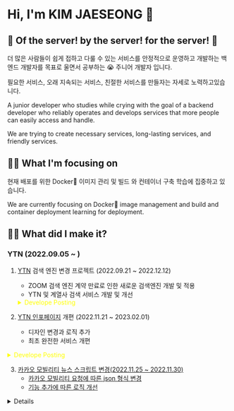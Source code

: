 
# Hi, I'm KIM JAESEONG 👋
## 🐋 Of the server! by the server! for the server! 🐋

더 많은 사람들이 쉽게 접하고 다룰 수  있는 서비스를 안정적으로 운영하고 개발하는 백엔드 개발자를 목표로 울면서 공부하는 😭 주니어 개발자 입니다.

필요한 서비스, 오래 지속되는 서비스, 친절한 서비스를 만들자는 자세로 노력하고있습니다.


A junior developer who studies while crying with the goal of a backend developer who reliably operates and develops services that more people can easily access and handle.

We are trying to create necessary services, long-lasting services, and friendly services.

## 👨‍💻 What I'm focusing on 
현재 배포를 위한 Docker🐋 이미지 관리 및 빌드 와 컨테이너 구축 학습에 집중하고 있습니다.

We are currently focusing on Docker🐋 image management and build and container deployment learning for deployment.



## 🕵️‍♀️ What did I make it?
### YTN (2022.09.05 ~ )

1. [YTN](https://www.ytn.co.kr/) 검색 엔진 변경 프로젝트 (2022.09.21 ~ 2022.12.12)
   - ZOOM 검색 엔진 계약 만료로 인한 새로운 검색엔진 개발 및 적용
   - YTN 및 계열사 검색 서비스 개발 및 개선

    <details>
        <summary style="color:yellow;">Develope Posting</summary>
        <div markdown="1">
            - <a href="https://languagefight.tistory.com/196" style="text-decoration:underline;">스핑크스 특징 및 문제점<br>
            - <a href="https://github.com/KIM-JS-95/TIL/blob/master/%EC%BD%94%EB%93%9C%EB%A6%AC%EB%B7%B0/PHP%EC%BD%94%EB%93%9C%EA%B0%9C%EC%84%A0.markdown" style="text-decoration:underline;">쿼리 로직 개선과 PHP 로직 개선<br>
            - <a href="">후기<br>
    </div>
    </details>

2. [YTN 인포페이지](https://infor.ytn.co.kr/) 개편 (2022.11.21 ~ 2023.02.01)
   - 디자인 변경과 로직 추가
   - 최초 완전한 서비스 개편
<details>
  <summary style="color:yellow;">Develope Posting</summary>
  <div markdown="1">
      - <a href="">후기<br>
  </div>
</details>
         
         
3. 카카오 모빌리티 뉴스 스크립트 변경(2022.11.25 ~ 2022.11.30)
   - 카카오 모빌리티 요청에 따른 json 형식 변경
   - 기능 추가에 따른 로직 개선
<details>
  <summary style="color:yellow;">Develope Posting</summary>
  <div markdown="1">
      - <a src="https://github.com/KIM-JS-95/TIL/blob/master/%EC%BD%94%EB%93%9C%EB%A6%AC%EB%B7%B0/PHP%EC%BD%94%EB%93%9C%EA%B0%9C%EC%84%A02.markdown" style="text-decoration:underline;">json 데이터 변형 과 while 문 사용 주의<br>
  </div>
</details>
